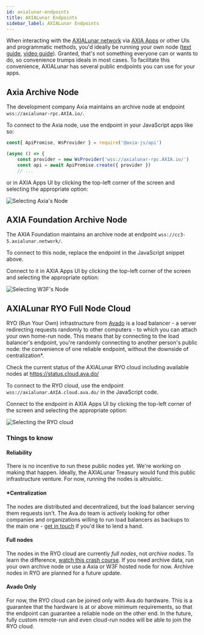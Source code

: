```yaml
---
id: axialunar-endpoints
title: AXIALunar Endpoints
sidebar_label: AXIALunar Endpoints
---
```


When interacting with the [AXIALunar network](https://axialunar.network) via [AXIA Apps](https://AXIA.js.org/apps) or other UIs and programmatic methods, you'd ideally be running your own node ([text guide](maintain-sync), [video guide](https://www.youtube.com/watch?v=31DdfcxbAVs)). Granted, that's not something everyone can or wants to do, so convenience trumps ideals in most cases. To facilitate this convenience, AXIALunar has several public endpoints you can use for your apps.

## Axia Archive Node

The development company Axia maintains an archive node at endpoint `wss://axialunar-rpc.AXIA.io/`.

To connect to the Axia node, use the endpoint in your JavaScript apps like so:

```javascript
const{ ApiPromise, WsProvider } = require('@axia-js/api')

(async () => {
    const provider = new WsProvider('wss://axialunar-rpc.AXIA.io/')
    const api = await ApiPromise.create({ provider })
    // ...
```

or in AXIA Apps UI by clicking the top-left corner of the screen and selecting the appropriate option:

![Selecting Axia's Node](/img/endpoints/axia.png)

## AXIA Foundation Archive Node

The AXIA Foundation maintains an archive node at endpoint `wss://cc3-5.axialunar.network/`.

To connect to this node, replace the endpoint in the JavaScript snippet above.

Connect to it in AXIA Apps UI by clicking the top-left corner of the screen and selecting the appropriate option:

![Selecting W3F's Node](/img/endpoints/w3f.png)

## AXIALunar RYO Full Node Cloud

RYO (Run Your Own) infrastructure from [Avado](https://ava.do) is a load balancer - a server redirecting requests randomly to other computers - to which you can attach your own home-run node. This means that by connecting to the load balancer's endpoint, you're randomly connecting to another person's public node: the convenience of one reliable endpoint, without the downside of centralization\*.

Check the current status of the AXIALunar RYO cloud including available nodes at https://status.cloud.ava.do/

To connect to the RYO cloud, use the endpoint `wss://axialunar.AXIA.cloud.ava.do/` in the JavaScript code.

Connect to the endpoint in AXIA Apps UI by clicking the top-left corner of the screen and selecting the appropriate option:

![Selecting the RYO cloud](/img/endpoints/ryo.png)

### Things to know

#### Reliability

There is no incentive to run these public nodes yet. We're working on making that happen. Ideally, the AXIALunar Treasury would fund this public infrastructure venture. For now, running the nodes is altruistic.

#### \*Centralization

The nodes are distributed and decentralized, but the load balancer serving them requests isn't. The Ava.do team is actively looking for other companies and organizations willing to run load balancers as backups to the main one - [get in touch](https://t.me/joinchat/F_LlkBLEoDrFioPNviEpsQ) if you'd like to lend a hand.

#### Full nodes

The nodes in the RYO cloud are currently _full nodes_, not _archive nodes_. To learn the difference, [watch this crash course](https://www.youtube.com/watch?v=31DdfcxbAVs). If you need archive data, run your own archive node or use a Axia or W3F hosted node for now. Archive nodes in RYO are planned for a future update.

#### Avado Only

For now, the RYO cloud can be joined only with Ava.do hardware. This is a guarantee that the hardware is at or above minimum requirements, so that the endpoint can guarantee a reliable node on the other end. In the future, fully custom remote-run and even cloud-run nodes will be able to join the RYO cloud.
